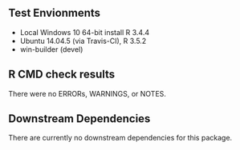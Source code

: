 ## Test Envionments
* Local Windows 10 64-bit install R 3.4.4 
* Ubuntu 14.04.5 (via Travis-CI), R 3.5.2
* win-builder (devel)

## R CMD check results
There were no ERRORs, WARNINGS, or NOTES.

## Downstream Dependencies
There are currently no downstream dependencies for this package.
